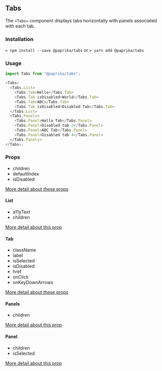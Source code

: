 ## Tabs

The `<Tabs>` component displays tabs horizontally with panels associated with each tab.

### Installation

`> npm install --save @paprika/tabs`
or
`> yarn add @paprika/tabs`

### Usage

```js
import Tabs from "@paprika/tabs";

<Tabs>
  <Tabs.List>
    <Tabs.Tab>Hello</Tabs.Tab>
    <Tabs.Tab isDisabled>World</Tabs.Tab>
    <Tabs.Tab>ABC</Tabs.Tab>
    <Tabs.Tab isDisabled>Disabled Tab</Tabs.Tab>
  </Tabs.List>
  <Tabs.Panels>
    <Tabs.Panel>Hello Tab</Tabs.Panel>
    <Tabs.Panel>Disabled tab 2</Tabs.Panel>
    <Tabs.Panel>ABC Tab</Tabs.Panel>
    <Tabs.Panel>Disabled tab 4</Tabs.Panel>
  </Tabs.Panels>
</Tabs>;
```

### Props

- children
- defaultIndex
- isDisabled

[More detail about these props](https://github.com/acl-services/paprika/blob/master/packages/Tabs/src/Tabs.js)

#### List

- a11yText
- children

[More detail about this prop](https://github.com/acl-services/paprika/blob/master/packages/Tabs/src/components/List/List.js)

#### Tab

- className
- label
- isSelected
- isDisabled
- href
- onClick
- onKeyDownArrows

[More detail about these props](https://github.com/acl-services/paprika/blob/master/packages/Tabs/src/components/Tab/Tab.js)

#### Panels

- children

[More detail about this prop](https://github.com/acl-services/paprika/blob/master/packages/Tabs/src/components/Panels/Panels.js)

#### Panel

- children
- isSelected

[More detail about this prop](https://github.com/acl-services/paprika/blob/master/packages/Tabs/src/components/Panel/Panel.js)
